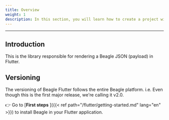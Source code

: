 ```yaml
---
title: Overview
weight: 1
description: In this section, you will learn how to create a project with Flutter and configure it to use Beagle
---
```


---
## Introduction
This is the library responsible for rendering a Beagle JSON (payload) in Flutter.

## Versioning
The versioning of Beagle Flutter follows the entire Beagle platform. i.e. Even though this is the first major release, we're calling it v2.0.

👉 Go to
[**First steps** ]({{< ref path="/flutter/getting-started.md" lang="en" >}}) to install Beagle in your Flutter application.